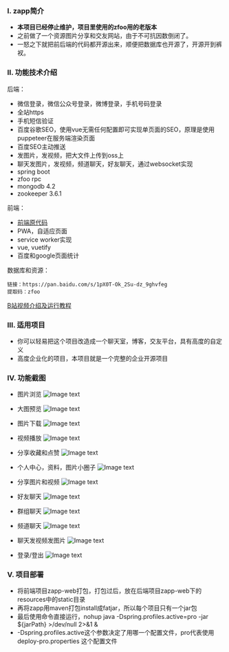 ### Ⅰ. zapp简介

- **本项目已经停止维护，项目里使用的zfoo用的老版本**
- 之前做了一个资源图片分享和交友网站，由于不可抗因数倒闭了。
- 一怒之下就把前后端的代码都开源出来，顺便把数据库也开源了，开源开到裤衩。

### Ⅱ. 功能技术介绍

后端：

- 微信登录，微信公众号登录，微博登录，手机号码登录
- 全站https
- 手机短信验证
- 百度谷歌SEO，使用vue无需任何配置即可实现单页面的SEO，原理是使用puppeteer在服务端渲染页面
- 百度SEO主动推送
- 发图片，发视频，把大文件上传到oss上
- 聊天发图片，发视频，频道聊天，好友聊天，通过websocket实现
- spring boot
- zfoo rpc
- mongodb 4.2
- zookeeper 3.6.1

前端：

- [前端原代码](./web)
- PWA，自适应页面
- service worker实现
- vue, vuetify
- 百度和google页面统计

数据库和资源：

```
链接：https://pan.baidu.com/s/1pX0T-Ok_2Su-dz_9ghvfeg 
提取码：zfoo 
```

[B站视频介绍及运行教程](https://www.bilibili.com/video/BV1Y44y1z7zf?share_source=copy_web)

### Ⅲ. 适用项目

- 你可以轻易把这个项目改造成一个聊天室，博客，交友平台，具有高度的自定义
- 高度企业化的项目，本项目就是一个完整的企业开源项目

### Ⅳ. 功能截图

- 图片浏览
  ![Image text](seo-puppeteer/img/home.png)

- 大图预览
  ![Image text](seo-puppeteer/img/home1.png)

- 图片下载
  ![Image text](seo-puppeteer/img/home2.png)

- 视频播放
  ![Image text](seo-puppeteer/img/home3.png)

- 分享收藏和点赞
  ![Image text](seo-puppeteer/img/home4.png)

- 个人中心，资料，图片小圈子
  ![Image text](seo-puppeteer/img/home5.png)

- 分享图片和视频
  ![Image text](seo-puppeteer/img/home6.png)

- 好友聊天
  ![Image text](seo-puppeteer/img/home7.png)

- 群组聊天
  ![Image text](seo-puppeteer/img/home8.png)

- 频道聊天
  ![Image text](seo-puppeteer/img/home9.png)

- 聊天发视频发图片
  ![Image text](seo-puppeteer/img/home10.png)

- 登录/登出
  ![Image text](seo-puppeteer/img/home11.png)

### Ⅴ. 项目部署

- 将前端项目zapp-web打包，打包过后，放在后端项目zapp-web下的resources中的static目录
- 再将zapp用maven打包install成fatjar，所以每个项目只有一个jar包
- 最后使用命令直接运行，nohup java -Dspring.profiles.active=pro -jar ${jarPath} >/dev/null 2>&1 &
- -Dspring.profiles.active这个参数决定了用哪一个配置文件，pro代表使用 deploy-pro.properties 这个配置文件

